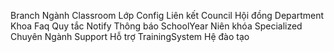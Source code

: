 Branch	Ngành
Classroom	Lớp
Config	Liên kết
Council	Hội đồng
Department	Khoa
Faq	Quy tắc
Notify	Thông báo
SchoolYear	Niên khóa
Specialized	Chuyên Ngành
Support	Hỗ trợ
TrainingSystem	Hệ đào tạo
